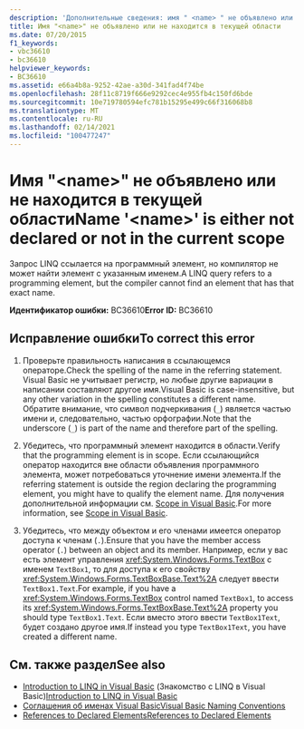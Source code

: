 ```yaml
---
description: 'Дополнительные сведения: имя " <name> " не объявлено или не находится в текущей области видимости'
title: Имя "<name>" не объявлено или не находится в текущей области
ms.date: 07/20/2015
f1_keywords:
- vbc36610
- bc36610
helpviewer_keywords:
- BC36610
ms.assetid: e66a4b8a-9252-42ae-a30d-341fad4f74be
ms.openlocfilehash: 28f11c8719f666e9292cec4e955fb4c150fd6bde
ms.sourcegitcommit: 10e719780594efc781b15295e499c66f316068b8
ms.translationtype: MT
ms.contentlocale: ru-RU
ms.lasthandoff: 02/14/2021
ms.locfileid: "100477247"
---
```

# <a name="name-name-is-either-not-declared-or-not-in-the-current-scope"></a><span data-ttu-id="5e6f3-103">Имя "\<name>" не объявлено или не находится в текущей области</span><span class="sxs-lookup"><span data-stu-id="5e6f3-103">Name '\<name>' is either not declared or not in the current scope</span></span>

<span data-ttu-id="5e6f3-104">Запрос LINQ ссылается на программный элемент, но компилятор не может найти элемент с указанным именем.</span><span class="sxs-lookup"><span data-stu-id="5e6f3-104">A LINQ query refers to a programming element, but the compiler cannot find an element that has that exact name.</span></span>  
  
 <span data-ttu-id="5e6f3-105">**Идентификатор ошибки:** BC36610</span><span class="sxs-lookup"><span data-stu-id="5e6f3-105">**Error ID:** BC36610</span></span>  
  
## <a name="to-correct-this-error"></a><span data-ttu-id="5e6f3-106">Исправление ошибки</span><span class="sxs-lookup"><span data-stu-id="5e6f3-106">To correct this error</span></span>  
  
1. <span data-ttu-id="5e6f3-107">Проверьте правильность написания в ссылающемся операторе.</span><span class="sxs-lookup"><span data-stu-id="5e6f3-107">Check the spelling of the name in the referring statement.</span></span> <span data-ttu-id="5e6f3-108">Visual Basic не учитывает регистр, но любые другие вариации в написании составляют другое имя.</span><span class="sxs-lookup"><span data-stu-id="5e6f3-108">Visual Basic is case-insensitive, but any other variation in the spelling constitutes a different name.</span></span> <span data-ttu-id="5e6f3-109">Обратите внимание, что символ подчеркивания (`_`) является частью имени и, следовательно, частью орфографии.</span><span class="sxs-lookup"><span data-stu-id="5e6f3-109">Note that the underscore (`_`) is part of the name and therefore part of the spelling.</span></span>  
  
2. <span data-ttu-id="5e6f3-110">Убедитесь, что программный элемент находится в области.</span><span class="sxs-lookup"><span data-stu-id="5e6f3-110">Verify that the programming element is in scope.</span></span> <span data-ttu-id="5e6f3-111">Если ссылающийся оператор находится вне области объявления программного элемента, может потребоваться уточнение имени элемента.</span><span class="sxs-lookup"><span data-stu-id="5e6f3-111">If the referring statement is outside the region declaring the programming element, you might have to qualify the element name.</span></span> <span data-ttu-id="5e6f3-112">Для получения дополнительной информации см. [Scope in Visual Basic](../programming-guide/language-features/declared-elements/scope.md).</span><span class="sxs-lookup"><span data-stu-id="5e6f3-112">For more information, see [Scope in Visual Basic](../programming-guide/language-features/declared-elements/scope.md).</span></span>  
  
3. <span data-ttu-id="5e6f3-113">Убедитесь, что между объектом и его членами имеется оператор доступа к членам (`.`).</span><span class="sxs-lookup"><span data-stu-id="5e6f3-113">Ensure that you have the member access operator (`.`) between an object and its member.</span></span> <span data-ttu-id="5e6f3-114">Например, если у вас есть элемент управления <xref:System.Windows.Forms.TextBox> с именем `TextBox1`, то для доступа к его свойству <xref:System.Windows.Forms.TextBoxBase.Text%2A> следует ввести `TextBox1.Text`.</span><span class="sxs-lookup"><span data-stu-id="5e6f3-114">For example, if you have a <xref:System.Windows.Forms.TextBox> control named `TextBox1`, to access its <xref:System.Windows.Forms.TextBoxBase.Text%2A> property you should type `TextBox1.Text`.</span></span> <span data-ttu-id="5e6f3-115">Если вместо этого ввести `TextBox1Text`, будет создано другое имя.</span><span class="sxs-lookup"><span data-stu-id="5e6f3-115">If instead you type `TextBox1Text`, you have created a different name.</span></span>  
  
## <a name="see-also"></a><span data-ttu-id="5e6f3-116">См. также раздел</span><span class="sxs-lookup"><span data-stu-id="5e6f3-116">See also</span></span>

- <span data-ttu-id="5e6f3-117">[Introduction to LINQ in Visual Basic](../programming-guide/language-features/linq/introduction-to-linq.md) (Знакомство с LINQ в Visual Basic)</span><span class="sxs-lookup"><span data-stu-id="5e6f3-117">[Introduction to LINQ in Visual Basic](../programming-guide/language-features/linq/introduction-to-linq.md)</span></span>
- [<span data-ttu-id="5e6f3-118">Соглашения об именах Visual Basic</span><span class="sxs-lookup"><span data-stu-id="5e6f3-118">Visual Basic Naming Conventions</span></span>](../programming-guide/program-structure/naming-conventions.md)
- [<span data-ttu-id="5e6f3-119">References to Declared Elements</span><span class="sxs-lookup"><span data-stu-id="5e6f3-119">References to Declared Elements</span></span>](../programming-guide/language-features/declared-elements/references-to-declared-elements.md)
